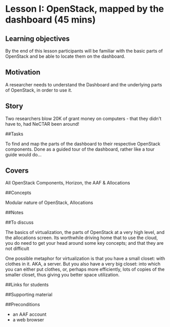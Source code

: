 # Lesson I: OpenStack, mapped by the dashboard (45 mins)

## Learning objectives 

By the end of this lesson participants will be familiar with the basic parts of OpenStack and be able to 
locate them on the dashboard.

## Motivation

A researcher needs to understand the Dashboard and the underlying parts of OpenStack, in order to use it.

## Story

Two researchers blow 20K of grant money on computers - that they didn't have to, had NeCTAR been around!

##Tasks

To find and map the parts of the dashboard to  their respective OpenStack components. Done as a guided tour of 
the dashboard, rather like a tour guide would do...
 
## Covers

All OpenStack Components, Horizon, the AAF & Allocations 

##Concepts

Modular nature of OpenStack, Allocations

##Notes 


##To discuss

The basics of virtualization, the parts of OpenStack at a very high level, and the allocations screen. 
Its worthwhile driving home that to use the cloud, you do need to get your head around some key concepts; and that they 
are not difficult

One possible metaphor for virtualization is that you have a small closet: with clothes in it. AKA, a server. But you 
also have a very big closet: into which you can either put clothes, or, perhaps more efficiently, lots of copies of the 
smaller closet, thus giving you better space utilization.

##Links for students


##Supporting material

##Preconditions

* an AAF account
* a web browser



